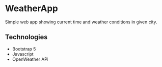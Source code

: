 # WeatherApp
Simple web app showing current time and weather conditions in given city.

## Technologies
* Bootstrap 5
* Javascript
* OpenWeather API
